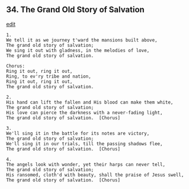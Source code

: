 
## 34.  The Grand Old Story of Salvation
[edit](https://docs.google.com/document/d/1ZiQ65Vi1__nIHUqnX9BtguJIA79lclzu/edit?mode=html)



    1.
    We tell it as we journey t'ward the mansions built above,
    The grand old story of salvation;
    We sing it out with gladness, in the melodies of love,
    The grand old story of salvation.

    Chorus:
    Ring it out, ring it out,
    Ring, to ev'ry tribe and nation,
    Ring it out, ring it out,
    The grand old story of salvation.

    2.
    His hand can lift the fallen and His blood can make them white,
    The grand old story of salvation;
    His love can pierce the darkness with a never-fading light,
    The grand old story of salvation.  [Chorus]

    3.
    We'll sing it in the battle for its notes are victory,
    The grand old story of salvation;
    We'll sing it in our trials, till the passing shadows flee,
    The grand old story of salvation.  [Chorus]

    4.
    The angels look with wonder, yet their harps can never tell,
    The grand old story of salvation;
    His ransomed, cloth'd with beauty, shall the praise of Jesus swell, 
    The grand old story of salvation.  [Chorus]
